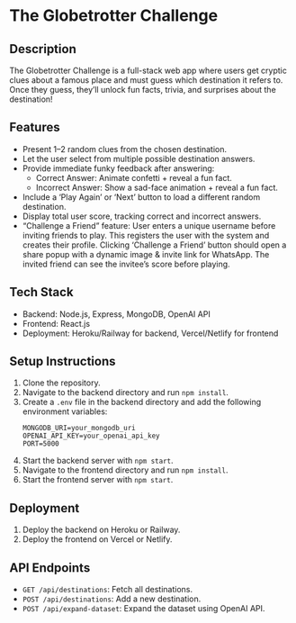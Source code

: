 # The Globetrotter Challenge

## Description
The Globetrotter Challenge is a full-stack web app where users get cryptic clues about a famous place and must guess which destination it refers to. Once they guess, they’ll unlock fun facts, trivia, and surprises about the destination!

## Features
- Present 1–2 random clues from the chosen destination.
- Let the user select from multiple possible destination answers.
- Provide immediate funky feedback after answering:
  - Correct Answer: Animate confetti + reveal a fun fact.
  - Incorrect Answer: Show a sad-face animation + reveal a fun fact.
- Include a ‘Play Again’ or ‘Next’ button to load a different random destination.
- Display total user score, tracking correct and incorrect answers.
- “Challenge a Friend” feature: User enters a unique username before inviting friends to play. This registers the user with the system and creates their profile. Clicking ‘Challenge a Friend’ button should open a share popup with a dynamic image & invite link for WhatsApp. The invited friend can see the invitee’s score before playing.

## Tech Stack
- Backend: Node.js, Express, MongoDB, OpenAI API
- Frontend: React.js
- Deployment: Heroku/Railway for backend, Vercel/Netlify for frontend

## Setup Instructions
1. Clone the repository.
2. Navigate to the backend directory and run `npm install`.
3. Create a `.env` file in the backend directory and add the following environment variables:
    ```
    MONGODB_URI=your_mongodb_uri
    OPENAI_API_KEY=your_openai_api_key
    PORT=5000
    ```
4. Start the backend server with `npm start`.
5. Navigate to the frontend directory and run `npm install`.
6. Start the frontend server with `npm start`.

## Deployment
1. Deploy the backend on Heroku or Railway.
2. Deploy the frontend on Vercel or Netlify.

## API Endpoints
- `GET /api/destinations`: Fetch all destinations.
- `POST /api/destinations`: Add a new destination.
- `POST /api/expand-dataset`: Expand the dataset using OpenAI API.

